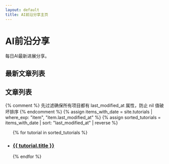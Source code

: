 ```yaml
---
layout: default
title: AI前沿分享主页
---
```


# AI前沿分享

每日AI最新进展分享。

## 最新文章列表

<h2>文章列表</h2>

{% comment %} 先过滤确保所有项目都有 last_modified_at 属性，防止 nil 值破坏排序 {% endcomment %}
{% assign items_with_date = site.tutorials | where_exp: "item", "item.last_modified_at" %}
{% assign sorted_tutorials = items_with_date | sort: "last_modified_at" | reverse %}
<ul>
  {% for tutorial in sorted_tutorials %}
    <li>
      <h3>
        <a href="{{ tutorial.url | relative_url }}">{{ tutorial.title }}</a>
      </h3>
    </li>
  {% endfor %}
</ul>